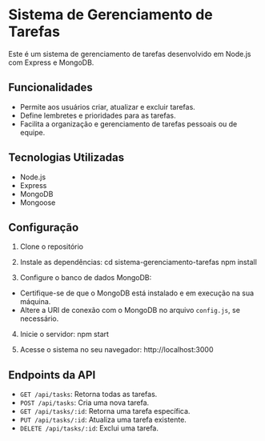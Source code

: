 # Sistema de Gerenciamento de Tarefas

Este é um sistema de gerenciamento de tarefas desenvolvido em Node.js com Express e MongoDB.

## Funcionalidades

- Permite aos usuários criar, atualizar e excluir tarefas.
- Define lembretes e prioridades para as tarefas.
- Facilita a organização e gerenciamento de tarefas pessoais ou de equipe.

## Tecnologias Utilizadas

- Node.js
- Express
- MongoDB
- Mongoose

## Configuração

1. Clone o repositório

2. Instale as dependências:
   cd sistema-gerenciamento-tarefas
   npm install

3. Configure o banco de dados MongoDB:

- Certifique-se de que o MongoDB está instalado e em execução na sua máquina.
- Altere a URI de conexão com o MongoDB no arquivo `config.js`, se necessário.

4. Inicie o servidor:
   npm start

5. Acesse o sistema no seu navegador:
   http://localhost:3000

## Endpoints da API

- `GET /api/tasks`: Retorna todas as tarefas.
- `POST /api/tasks`: Cria uma nova tarefa.
- `GET /api/tasks/:id`: Retorna uma tarefa específica.
- `PUT /api/tasks/:id`: Atualiza uma tarefa existente.
- `DELETE /api/tasks/:id`: Exclui uma tarefa.

